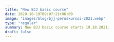 ```yaml
---
title: "New BJJ basic course"
date: 2020-10-19T09:07:21+06:00
image: "images/blog/bjj-peruskurssi-2021.webp"
type: "regular"
summary: New BJJ basic course starts 19.10.2021.
draft: false
---
```

